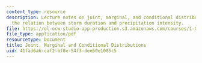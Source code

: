 ```yaml
---
content_type: resource
description: Lecture notes on joint, marginal, and conditional distributions, and
  the relation between storm duration and precipitation intensity.
file: https://ol-ocw-studio-app-production.s3.amazonaws.com/courses/1-010-uncertainty-in-engineering-fall-2008/41fad6a6caf2bf8e54f3dee60e1085c5_app_09.pdf
file_type: application/pdf
resourcetype: Document
title: Joint, Marginal and Conditional Distributions
uid: 41fad6a6-caf2-bf8e-54f3-dee60e1085c5
---
```

